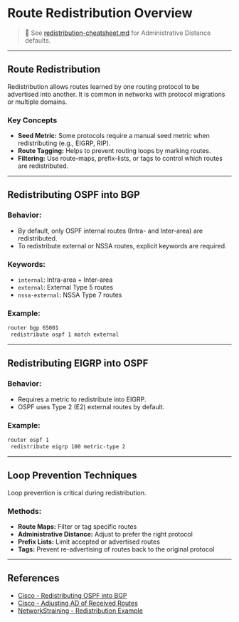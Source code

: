 # Route Redistribution Overview

> 📌 See [redistribution-cheatsheet.md](redistribution-cheatsheet.md) for Administrative Distance defaults.

---

## Route Redistribution

Redistribution allows routes learned by one routing protocol to be advertised into another. It is common in networks with protocol migrations or multiple domains.

### Key Concepts
- **Seed Metric:** Some protocols require a manual seed metric when redistributing (e.g., EIGRP, RIP).
- **Route Tagging:** Helps to prevent routing loops by marking routes.
- **Filtering:** Use route-maps, prefix-lists, or tags to control which routes are redistributed.

---

## Redistributing OSPF into BGP

### Behavior:
- By default, only OSPF internal routes (Intra- and Inter-area) are redistributed.
- To redistribute external or NSSA routes, explicit keywords are required.

### Keywords:
- `internal`: Intra-area + Inter-area
- `external`: External Type 5 routes
- `nssa-external`: NSSA Type 7 routes

### Example:
```bash
router bgp 65001
 redistribute ospf 1 match external
```

---

## Redistributing EIGRP into OSPF

### Behavior:
- Requires a metric to redistribute into EIGRP.
- OSPF uses Type 2 (E2) external routes by default.

### Example:
```bash
router ospf 1
 redistribute eigrp 100 metric-type 2
```

---

## Loop Prevention Techniques

Loop prevention is critical during redistribution.

### Methods:
- **Route Maps:** Filter or tag specific routes
- **Administrative Distance:** Adjust to prefer the right protocol
- **Prefix Lists:** Limit accepted or advertised routes
- **Tags:** Prevent re-advertising of routes back to the original protocol

---

## References
- [Cisco - Redistributing OSPF into BGP](https://www.cisco.com/c/en/us/support/docs/ip/border-gateway-protocol-bgp/5242-bgp-ospf-redis.html)
- [Cisco - Adjusting AD of Received Routes](https://www.cisco.com/c/en/us/support/docs/switches/nexus-9000-series-switches/220166-configure-administrative-distance-of-spe.html)
- [NetworkStraining - Redistribution Example](https://www.networkstraining.com/redistribution-between-cisco-eigrp-ospf/)
